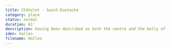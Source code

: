 ```yaml
---
title: Châtelet - Saint-Eustache
category: place
status: normal
duration: 61'
description: Having been described as both the centre and the belly of Paris, the Halles-Saint-Eustache quarter and its successive renovations have been divisive among locals. It serves both a meeting point, a shopping mall, and a place of transit. It is also home to Europe's largest underground metro interchange, connecting eight metro and regional lines over 4 levels.
iden: halles
filename: Halles
---
```

